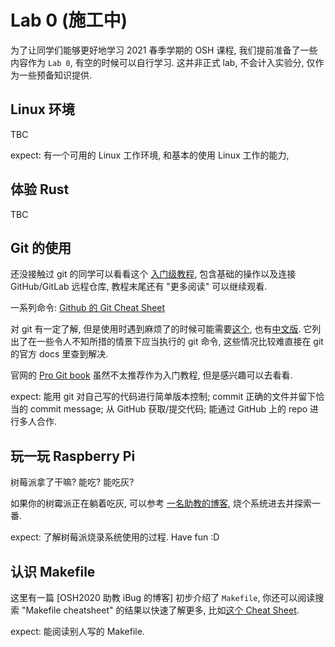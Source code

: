 # Lab 0 (施工中)

为了让同学们能够更好地学习 2021 春季学期的 OSH 课程, 我们提前准备了一些内容作为 `Lab 0`, 有空的时候可以自行学习. 这并非正式 lab, 不会计入实验分, 仅作为一些预备知识提供.

## Linux 环境

TBC

expect: 有一个可用的 Linux 工作环境, 和基本的使用 Linux 工作的能力,

## 体验 Rust

TBC

## Git 的使用

还没接触过 git 的同学可以看看这个 [入门级教程](https://vlab.ustc.edu.cn/docs/tutorial/git/), 包含基础的操作以及连接 GitHub/GitLab 远程仓库, 教程末尾还有 "更多阅读" 可以继续观看.

一系列命令: [Github 的 Git Cheat Sheet](https://training.github.com/downloads/github-git-cheat-sheet/)

对 git 有一定了解, 但是使用时遇到麻烦了的时候可能需要[这个](https://ohshitgit.com/), 也有[中文版](https://ohshitgit.com/zh). 它列出了在一些令人不知所措的情景下应当执行的 git 命令, 这些情况比较难直接在 git 的官方 docs 里查到解决. 

官网的 [Pro Git book](https://git-scm.com/book/en/v2) 虽然不太推荐作为入门教程, 但是感兴趣可以去看看.

expect: 能用 git 对自己写的代码进行简单版本控制; commit 正确的文件并留下恰当的 commit message; 从 GitHub 获取/提交代码; 能通过 GitHub 上的 repo 进行多人合作.

## 玩一玩 Raspberry Pi

树莓派拿了干嘛? 能吃? 能吃灰?

如果你的树霉派正在躺着吃灰, 可以参考 [一名助教的博客](https://yyw.moe/2021/01/18/Raspberry-pi-init/), 烧个系统进去并探索一番.

expect: 了解树莓派烧录系统使用的过程. Have fun :D

## 认识 Makefile

这里有一篇 [OSH2020 助教 iBug 的博客] 初步介绍了 `Makefile`, 你还可以阅读搜索 "Makefile cheatsheet" 的结果以快速了解更多, 比如[这个 Cheat Sheet](https://bytes.usc.edu/cs104/wiki/makefile).

expect: 能阅读别人写的 Makefile.

